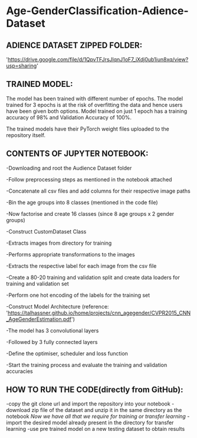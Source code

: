 # Age-GenderClassification-Adience-Dataset

## ADIENCE DATASET ZIPPED FOLDER:
'https://drive.google.com/file/d/1QpvTFJrsJlqnJ1oF7_iXdj0ub1iun8xq/view?usp=sharing'

## TRAINED MODEL:

The model has been trained with different number of epochs. The model
trained for 3 epochs is at the risk of overfitting the data and hence
users have been given both options. Model trained on just 1 epoch has a
training accuracy of 98% and Validation Accuracy of 100%.

The trained models have their PyTorch weight files uploaded to the
repository itself.

## CONTENTS OF JUPYTER NOTEBOOK:

-Downloading and root the Audience Dataset folder

-Follow preprocessing steps as mentioned in the notebook attached

-Concatenate all csv files and add columns for their respective image
paths

-Bin the age groups into 8 classes (mentioned in the code file)

-Now factorise and create 16 classes (since 8 age groups x 2 gender
groups)

-Construct CustomDataset Class

-Extracts images from directory for training

-Performs appropriate transformations to the images

-Extracts the respective label for each image from the csv file

-Create a 80-20 training and validation split and create data loaders
for training and validation set

-Perform one hot encoding of the labels for the training set

-Construct Model Architecture (reference:
'https://talhassner.github.io/home/projects/cnn_agegender/CVPR2015_CNN_AgeGenderEstimation.pdf')

-The model has 3 convolutional layers

-Followed by 3 fully connected layers

-Define the optimiser, scheduler and loss function

-Start the training process and evaluate the training and validation
accuracies

## HOW TO RUN THE CODE(directly from GitHub):

-copy the git clone url and import the repository into your notebook
-download zip file of the dataset and unzip it in the same directory as the notebook
*Now we have all that we require for training or transfer learning*
-import the desired model already present in the directory for transfer learning
-use pre trained model on a new testing dataset to obtain results
